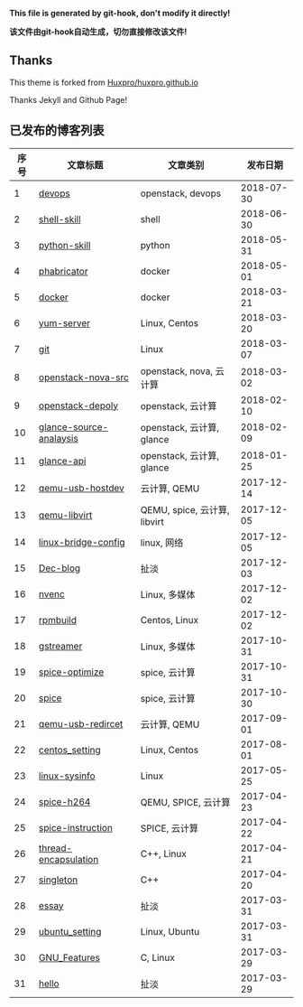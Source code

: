 **This file is generated by git-hook, don't modify it directly!**

**该文件由git-hook自动生成，切勿直接修改该文件!**

## Thanks

This theme is forked from [Huxpro/huxpro.github.io](https://github.com/Huxpro/huxpro.github.io)

Thanks Jekyll and Github Page!

## 已发布的博客列表

|序号|文章标题|文章类别|发布日期|
|----|----|----|----|
|1|[devops](http://hanamichi.wiki/2018/07/30/devops)| openstack,  devops|2018-07-30|
|2|[shell-skill](http://hanamichi.wiki/2018/06/30/shell-skill)| shell|2018-06-30|
|3|[python-skill](http://hanamichi.wiki/2018/05/31/python-skill)| python|2018-05-31|
|4|[phabricator](http://hanamichi.wiki/2018/05/01/phabricator)| docker|2018-05-01|
|5|[docker](http://hanamichi.wiki/2018/03/21/docker)| docker|2018-03-21|
|6|[yum-server](http://hanamichi.wiki/2018/03/20/yum-server)| Linux,  Centos|2018-03-20|
|7|[git](http://hanamichi.wiki/2018/03/07/git)| Linux|2018-03-07|
|8|[openstack-nova-src](http://hanamichi.wiki/2018/03/02/openstack-nova-src)| openstack,  nova,  云计算|2018-03-02|
|9|[openstack-depoly](http://hanamichi.wiki/2018/02/10/openstack-depoly)| openstack,  云计算|2018-02-10|
|10|[glance-source-analaysis](http://hanamichi.wiki/2018/02/09/glance-source-analaysis)| openstack,  云计算,  glance|2018-02-09|
|11|[glance-api](http://hanamichi.wiki/2018/01/25/glance-api)| openstack,  云计算,  glance|2018-01-25|
|12|[qemu-usb-hostdev](http://hanamichi.wiki/2017/12/14/qemu-usb-hostdev)| 云计算,  QEMU|2017-12-14|
|13|[qemu-libvirt](http://hanamichi.wiki/2017/12/05/qemu-libvirt)| QEMU,  spice,  云计算,  libvirt|2017-12-05|
|14|[linux-bridge-config](http://hanamichi.wiki/2017/12/05/linux-bridge-config)| linux,  网络|2017-12-05|
|15|[Dec-blog](http://hanamichi.wiki/2017/12/03/Dec-blog)| 扯淡|2017-12-03|
|16|[nvenc](http://hanamichi.wiki/2017/12/02/nvenc)| Linux,  多媒体|2017-12-02|
|17|[rpmbuild](http://hanamichi.wiki/2017/12/02/rpmbuild)| Centos,  Linux|2017-12-02|
|18|[gstreamer](http://hanamichi.wiki/2017/10/31/gstreamer)| Linux,  多媒体|2017-10-31|
|19|[spice-optimize](http://hanamichi.wiki/2017/10/31/spice-optimize)| spice,  云计算|2017-10-31|
|20|[spice](http://hanamichi.wiki/2017/10/30/spice)| spice,  云计算|2017-10-30|
|21|[qemu-usb-redircet](http://hanamichi.wiki/2017/09/01/qemu-usb-redircet)| 云计算,  QEMU|2017-09-01|
|22|[centos_setting](http://hanamichi.wiki/2017/08/01/centos_setting)| Linux,  Centos|2017-08-01|
|23|[linux-sysinfo](http://hanamichi.wiki/2017/05/25/linux-sysinfo)| Linux|2017-05-25|
|24|[spice-h264](http://hanamichi.wiki/2017/04/23/spice-h264)| QEMU,  SPICE,  云计算|2017-04-23|
|25|[spice-instruction](http://hanamichi.wiki/2017/04/22/spice-instruction)| SPICE,  云计算|2017-04-22|
|26|[thread-encapsulation](http://hanamichi.wiki/2017/04/21/thread-encapsulation)| C++,  Linux|2017-04-21|
|27|[singleton](http://hanamichi.wiki/2017/04/20/singleton)| C++|2017-04-20|
|28|[essay](http://hanamichi.wiki/2017/03/31/essay)| 扯淡|2017-03-31|
|29|[ubuntu_setting](http://hanamichi.wiki/2017/03/31/ubuntu_setting)| Linux,  Ubuntu|2017-03-31|
|30|[GNU_Features](http://hanamichi.wiki/2017/03/29/GNU_Features)| C,  Linux|2017-03-29|
|31|[hello](http://hanamichi.wiki/2017/03/29/hello)| 扯淡|2017-03-29|
